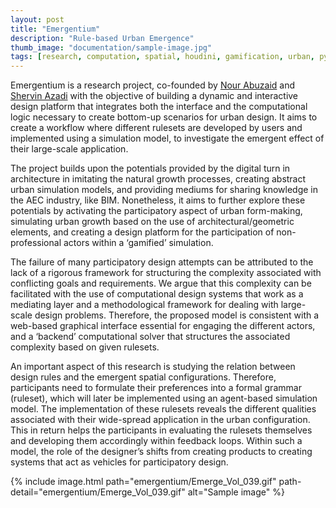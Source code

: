 ```yaml
---
layout: post
title: "Emergentium"
description: "Rule-based Urban Emergence"
thumb_image: "documentation/sample-image.jpg"
tags: [research, computation, spatial, houdini, gamification, urban, python]
---
```


Emergentium is a research project, co-founded by [Nour Abuzaid](https://indd.adobe.com/view/33e5a7fb-7ba8-49f1-9109-91e317d48728) and [Shervin Azadi](https://shervinazadi.com/) with the objective of building a dynamic and interactive design platform that integrates both the interface and the computational logic necessary to create bottom-up scenarios for urban design. It aims to create a workflow where different rulesets are developed by users and implemented using a simulation model, to investigate the emergent effect of their large-scale application.

The project builds upon the potentials provided by the digital turn in architecture in imitating the natural growth processes, creating abstract urban simulation models, and providing mediums for sharing knowledge in the AEC industry, like BIM. Nonetheless, it aims to further explore these potentials by activating the participatory aspect of urban form-making, simulating urban growth based on the use of architectural/geometric elements, and creating a design platform for the participation of non-professional actors within a ‘gamified’ simulation.

The failure of many participatory design attempts can be attributed to the lack of a rigorous framework for structuring the complexity associated with conflicting goals and requirements. We argue that this complexity can be facilitated with the use of computational design systems that work as a mediating layer and a methodological framework for dealing with large-scale design problems. Therefore, the proposed model is consistent with a web-based graphical interface essential for engaging the different actors, and a ‘backend’ computational solver that structures the associated complexity based on given rulesets.

An important aspect of this research is studying the relation between design rules and the emergent spatial configurations. Therefore, participants need to formulate their preferences into a formal grammar (ruleset), which will later be implemented using an agent-based simulation model. The implementation of these rulesets reveals the different qualities associated with their wide-spread application in the urban configuration. This in return helps the participants in evaluating the rulesets themselves and developing them accordingly within feedback loops. Within such a model, the role of the designer’s shifts from creating products to creating systems that act as vehicles for participatory design.

{% include image.html path="emergentium/Emerge_Vol_039.gif"
                      path-detail="emergentium/Emerge_Vol_039.gif"
                      alt="Sample image" %}
